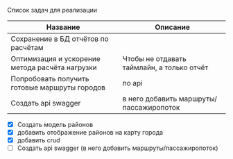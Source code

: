 Список задач для реализации

| Название                                        | Описание                                   |
| ----------------------------------------------- | ------------------------------------------ |
| Сохранение в БД отчётов по расчётам             |                                            |
| Оптимизация и ускорение метода расчёта нагрузки | Чтобы не отдавать таймлайн, а только отчёт |
| Попробовать получить готовые маршруты городов   | по api                                     |
| Создать api swagger                             | в него добавить маршруты/пассажиропоток    |

- [x] Создать модель районов
- [x] добавить отображение районов на карту города
- [x] добавить crud
- [ ] Создать api swagger (в него добавить маршруты/пассажиропоток)